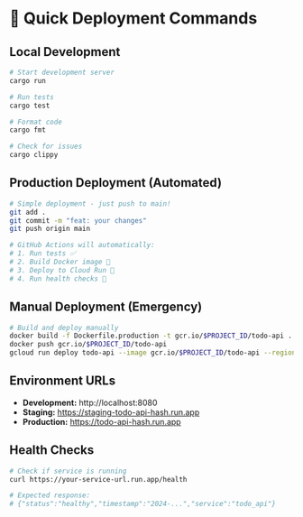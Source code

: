 # 🚀 Quick Deployment Commands

## Local Development
```bash
# Start development server
cargo run

# Run tests
cargo test

# Format code
cargo fmt

# Check for issues
cargo clippy
```

## Production Deployment (Automated)
```bash
# Simple deployment - just push to main!
git add .
git commit -m "feat: your changes"
git push origin main

# GitHub Actions will automatically:
# 1. Run tests ✅
# 2. Build Docker image 🐳
# 3. Deploy to Cloud Run 🚀
# 4. Run health checks 🏥
```

## Manual Deployment (Emergency)
```bash
# Build and deploy manually
docker build -f Dockerfile.production -t gcr.io/$PROJECT_ID/todo-api .
docker push gcr.io/$PROJECT_ID/todo-api
gcloud run deploy todo-api --image gcr.io/$PROJECT_ID/todo-api --region us-central1
```

## Environment URLs
- **Development:** http://localhost:8080
- **Staging:** https://staging-todo-api-hash.run.app
- **Production:** https://todo-api-hash.run.app

## Health Checks
```bash
# Check if service is running
curl https://your-service-url.run.app/health

# Expected response:
# {"status":"healthy","timestamp":"2024-...","service":"todo_api"}
```